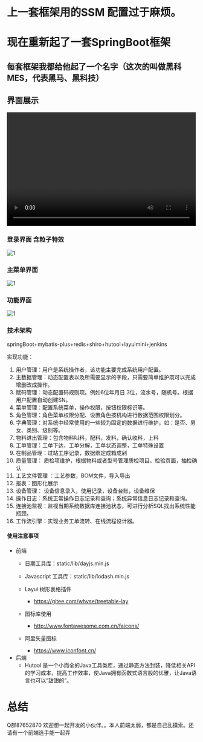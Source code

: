 # 上一套框架用的SSM 配置过于麻烦。
# 现在重新起了一套SpringBoot框架

## 每套框架我都给他起了一个名字（这次的叫做黑科MES，代表黑马、黑科技）

## 界面展示
<video src="https://files.catbox.moe/ff8pf2.mp4" controls="controls" width="500" height="300">您的浏览器不支持播放该视频！
</video>

### 登录界面 含粒子特效
![1](https://s2.ax1x.com/2020/03/06/3bQLqI.png)

### 主菜单界面
![1](https://s2.ax1x.com/2020/03/06/3bQqsA.png)

### 功能界面
![1](https://s2.ax1x.com/2020/03/06/3bQbMd.png)
### 技术架构

springBoot+mybatis-plus+redis+shiro+hutool+layuimini+jenkins

实现功能：

1. 用户管理：用户是系统操作者，该功能主要完成系统用户配置。
2. 主数据管理：动态配置表以及所需要显示的字段，只需要简单维护既可以完成增删改成操作。
3. 赋码管理：动态配置码规则项。例如6位年月日 3位，流水号，随机号。根据用户配置自动创建SN。
4. 菜单管理：配置系统菜单，操作权限，按钮权限标识等。
5. 角色管理：角色菜单权限分配、设置角色按机构进行数据范围权限划分。
6. 字典管理：对系统中经常使用的一些较为固定的数据进行维护，如：是否、男女、类别、级别等。
7. 物料进出管理：包含物料叫料，配料，发料，确认收料，上料
8. 工单管理：工单下达，工单分解，工单状态调整，工单特殊设置
9. 在制品管理：过站工序记录，数据绑定成箱成剁
10. 质量管理： 质检项维护，根据物料或者型号管理质检项目。检验页面，抽检确认
11. 工艺文件管理 ：工艺参数，BOM文件，导入导出
12. 报表：图形化展示
13. 设备管理： 设备信息录入，使用记录，设备台账，设备维保
14. 操作日志：系统正常操作日志记录和查询；系统异常信息日志记录和查询。
15. 连接池监视：监视当期系统数据库连接池状态，可进行分析SQL找出系统性能瓶颈。
16. 工作流引擎：实现业务工单流转、在线流程设计器。

#### 使用注意事项

* 前端
    * 日期工具库：static/lib/dayjs.min.js
    * Javascript 工具库：static/lib/lodash.min.js
    * Layui 树形表格插件
        * https://gitee.com/whvse/treetable-lay

    * 图标库使用
        * http://www.fontawesome.com.cn/faicons/
    * 阿里矢量图标
        * https://www.iconfont.cn/  
* 后端
    * Hutool 是一个小而全的Java工具类库，通过静态方法封装，降低相关API的学习成本，提高工作效率，使Java拥有函数式语言般的优雅，让Java语言也可以“甜甜的”。



# 总结
Q群87652870 欢迎想一起开发的小伙伴。。本人前端太弱，都是自己乱摸索。还请有一个前端选手能一起弄
